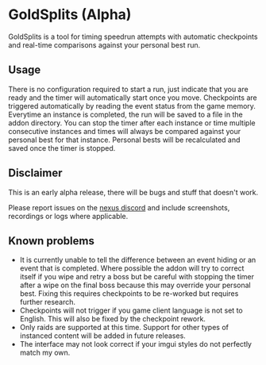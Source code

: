 # GoldSplits (Alpha)

GoldSplits is a tool for timing speedrun attempts with automatic checkpoints and real-time comparisons against your personal best run.

## Usage
There is no configuration required to start a run, just indicate that you are ready and the timer will automatically start once you move. Checkpoints are triggered automatically by reading the event status from the game memory. Everytime an instance is completed, the run will be saved to a file in the addon directory. You can stop the timer after each instance or time multiple consecutive instances and times will always be compared against your personal best for that instance. Personal bests will be recalculated and saved once the timer is stopped.

## Disclaimer
This is an early alpha release, there will be bugs and stuff that doesn't work.

Please report issues on the [nexus discord](https://discord.gg/raidcore) and include screenshots, recordings or logs where applicable.

## Known problems
- It is currently unable to tell the difference between an event hiding or an event that is completed. Where possible the addon will try to correct itself if you wipe and retry a boss but be careful with stopping the timer after a wipe on the final boss because this may override your personal best. Fixing this requires checkpoints to be re-worked but requires further research.
- Checkpoints will not trigger if you game client language is not set to English. This will also be fixed by the checkpoint rework.
- Only raids are supported at this time. Support for other types of instanced content will be added in future releases.
- The interface may not look correct if your imgui styles do not perfectly match my own. 
